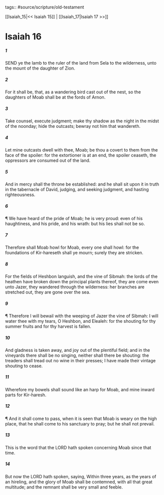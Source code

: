 tags:: #source/scripture/old-testament

[[Isaiah_15|<< Isaiah 15]] | [[Isaiah_17|Isaiah 17 >>]]

# Isaiah 16

##### 1

SEND ye the lamb to the ruler of the land from Sela to the wilderness, unto the mount of the daughter of Zion.

##### 2

For it shall be, that, as a wandering bird cast out of the nest, so the daughters of Moab shall be at the fords of Arnon.

##### 3

Take counsel, execute judgment; make thy shadow as the night in the midst of the noonday; hide the outcasts; bewray not him that wandereth.

##### 4

Let mine outcasts dwell with thee, Moab; be thou a covert to them from the face of the spoiler: for the extortioner is at an end, the spoiler ceaseth, the oppressors are consumed out of the land.

##### 5

And in mercy shall the throne be established: and he shall sit upon it in truth in the tabernacle of David, judging, and seeking judgment, and hasting righteousness.

##### 6

¶ We have heard of the pride of Moab; he is very proud: even of his haughtiness, and his pride, and his wrath: but his lies shall not be so.

##### 7

Therefore shall Moab howl for Moab, every one shall howl: for the foundations of Kir-hareseth shall ye mourn; surely they are stricken.

##### 8

For the fields of Heshbon languish, and the vine of Sibmah: the lords of the heathen have broken down the principal plants thereof, they are come even unto Jazer, they wandered through the wilderness: her branches are stretched out, they are gone over the sea.

##### 9

¶ Therefore I will bewail with the weeping of Jazer the vine of Sibmah: I will water thee with my tears, O Heshbon, and Elealeh: for the shouting for thy summer fruits and for thy harvest is fallen.

##### 10

And gladness is taken away, and joy out of the plentiful field; and in the vineyards there shall be no singing, neither shall there be shouting: the treaders shall tread out no wine in their presses; I have made their vintage shouting to cease.

##### 11

Wherefore my bowels shall sound like an harp for Moab, and mine inward parts for Kir-haresh.

##### 12

¶ And it shall come to pass, when it is seen that Moab is weary on the high place, that he shall come to his sanctuary to pray; but he shall not prevail.

##### 13

This is the word that the LORD hath spoken concerning Moab since that time.

##### 14

But now the LORD hath spoken, saying, Within three years, as the years of an hireling, and the glory of Moab shall be contemned, with all that great multitude; and the remnant shall be very small and feeble.
